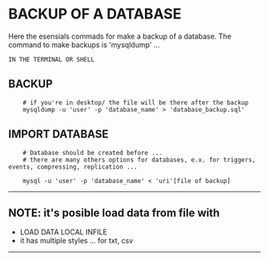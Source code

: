 # BACKUP OF A DATABASE

Here the esensials commads for make a backup of a database.
The command to make backups is 'mysqldump' ...

`IN THE TERMINAL OR SHELL`

## BACKUP

```CMD
    # if you're in desktop/ the file will be there after the backup 
    mysqldump -u 'user' -p 'database_name' > 'database_backup.sql'
```

## IMPORT DATABASE

```CMD
    # Database should be created before ...
    # there are many others options for databases, e.x. for triggers, events, compressing, replication ...

    mysql -u 'user' -p 'database_name' < 'uri'[file of backup]
```

---

## NOTE: it's posible load data from file with

* LOAD DATA LOCAL INFILE
* it has multiple styles ... for txt, csv

---
